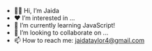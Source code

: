 - 👋🏾 Hi, I’m Jaida
- ❤ I’m interested in ...
- 🌱 I’m currently learning JavaScript!
- 💞️ I’m looking to collaborate on ...
- 📫 How to reach me: jaidataylor4@gmail.com

<!---
jtaylor1204/jtaylor1204 is a ✨ special ✨ repository because its `README.md` (this file) appears on your GitHub profile.
You can click the Preview link to take a look at your changes.
--->
